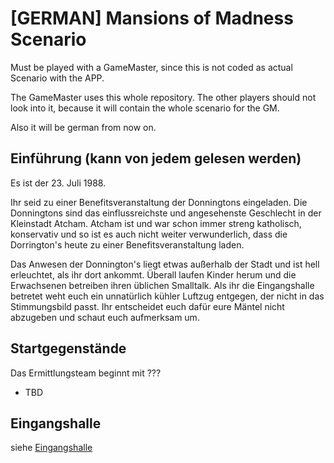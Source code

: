 # [GERMAN] Mansions of Madness Scenario

Must be played with a GameMaster, since this is not coded as actual Scenario with the APP.

The GameMaster uses this whole repository. The other players should not look into it, because it will contain the whole scenario for the GM.

Also it will be german from now on.

## Einführung (kann von jedem gelesen werden)

Es ist der 23. Juli 1988.

Ihr seid zu einer Benefitsveranstaltung der Donningtons eingeladen. 
Die Donningtons sind das einflussreichste und angesehenste Geschlecht in der Kleinstadt Atcham. 
Atcham ist und war schon immer streng katholisch, konservativ und so ist es auch nicht weiter verwunderlich, dass die Dorrington's heute zu einer Benefitsveranstaltung laden.

Das Anwesen der Donnington's liegt etwas außerhalb der Stadt und ist hell erleuchtet, als ihr dort ankommt. 
Überall laufen Kinder herum und die Erwachsenen betreiben ihren üblichen Smalltalk. 
Als ihr die Eingangshalle betretet weht euch ein unnatürlich kühler Luftzug entgegen, der nicht in das Stimmungsbild passt. 
Ihr entscheidet euch dafür eure Mäntel nicht abzugeben und schaut euch aufmerksam um.



## Startgegenstände

Das Ermittlungsteam beginnt mit ???

* TBD

## Eingangshalle

siehe [Eingangshalle](map/Eingangshalle.md)

